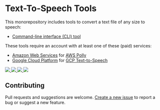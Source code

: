 # Text-To-Speech Tools

This monorepository includes tools to convert a text file of any size to speech:

* [Command-line interface (CLI) tool](packages/tts-cli)

These tools require an account with at least one of these (paid) services:

* [Amazon Web Services](https://aws.amazon.com) for [AWS Polly](https://aws.amazon.com/polly/)
* [Google Cloud Platform](https://cloud.google.com) for [GCP Text-to-Speech](https://cloud.google.com/text-to-speech/)

<a href="https://img.shields.io/snyk/vulnerabilities/npm/tts-cli" alt="Vulnerabilities">
  <img src="https://img.shields.io/snyk/vulnerabilities/npm/tts-cli" />
</a>
<a href="https://img.shields.io/travis/eheikes/tts" alt="Build Status">
  <img src="https://img.shields.io/travis/eheikes/tts" />
</a>
<a href="https://img.shields.io/david/eheikes/tts" alt="Dependencies">
  <img src="https://img.shields.io/david/eheikes/tts" />
</a>
<a href="https://img.shields.io/github/license/eheikes/tts" alt="License">
  <img src="https://img.shields.io/github/license/eheikes/tts" />
</a>
        
## Contributing

Pull requests and suggestions are welcome. [Create a new issue](https://github.com/eheikes/tts/issues/new) to report a bug or suggest a new feature.

